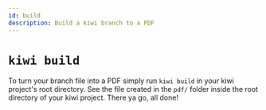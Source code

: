 ```yaml
---
id: build
description: Build a kiwi branch to a PDF
---
```


# `kiwi build`

To turn your branch file into a PDF simply run `kiwi build` in your kiwi project's root directory. See the file created in the `pdf/` folder inside the root directory of your kiwi project. There ya go, all done!
